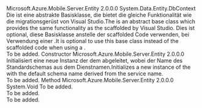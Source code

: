 <Type Name="EntityContext" FullName="Microsoft.Azure.Mobile.Server.EntityContext">
  <TypeSignature Language="C#" Value="public abstract class EntityContext : System.Data.Entity.DbContext" />
  <TypeSignature Language="ILAsm" Value=".class public auto ansi abstract beforefieldinit EntityContext extends System.Data.Entity.DbContext" />
  <TypeSignature Language="DocId" Value="T:Microsoft.Azure.Mobile.Server.EntityContext" />
  <TypeSignature Language="VB.NET" Value="Public MustInherit Class EntityContext&#xA;Inherits DbContext" />
  <TypeSignature Language="F#" Value="type EntityContext = class&#xA;    inherit DbContext" />
  <AssemblyInfo>
    <AssemblyName>Microsoft.Azure.Mobile.Server.Entity</AssemblyName>
    <AssemblyVersion>2.0.0.0</AssemblyVersion>
  </AssemblyInfo>
  <Base>
    <BaseTypeName>System.Data.Entity.DbContext</BaseTypeName>
  </Base>
  <Interfaces />
  <Docs>
    <summary>
            <span data-ttu-id="8ceb4-101">Die <see cref="T:Microsoft.Azure.Mobile.Server.EntityContext" /> ist eine abstrakte Basisklasse, die bietet die gleiche Funktionalität wie die <see cref="T:System.Data.Entity.DbContext" /> migrationsgerüst von Visual Studio.</span><span class="sxs-lookup"><span data-stu-id="8ceb4-101">The <see cref="T:Microsoft.Azure.Mobile.Server.EntityContext" /> is an abstract base class which provides the same functionality as the <see cref="T:System.Data.Entity.DbContext" /> scaffolded by Visual Studio.</span></span> <span data-ttu-id="8ceb4-102">Dies ist optional, diese Basisklasse anstelle der scaffolded Code verwenden, bei Verwendung einer <see cref="T:Microsoft.Azure.Mobile.Server.TableController`1" />.</span><span class="sxs-lookup"><span data-stu-id="8ceb4-102">It is optional to use this base class instead of the scaffolded code when using a <see cref="T:Microsoft.Azure.Mobile.Server.TableController`1" />.</span></span>
            </summary>
    <remarks>To be added.</remarks>
  </Docs>
  <Members>
    <Member MemberName=".ctor">
      <MemberSignature Language="C#" Value="protected EntityContext ();" />
      <MemberSignature Language="ILAsm" Value=".method familyhidebysig specialname rtspecialname instance void .ctor() cil managed" />
      <MemberSignature Language="DocId" Value="M:Microsoft.Azure.Mobile.Server.EntityContext.#ctor" />
      <MemberSignature Language="VB.NET" Value="Protected Sub New ()" />
      <MemberType>Constructor</MemberType>
      <AssemblyInfo>
        <AssemblyName>Microsoft.Azure.Mobile.Server.Entity</AssemblyName>
        <AssemblyVersion>2.0.0.0</AssemblyVersion>
      </AssemblyInfo>
      <Parameters />
      <Docs>
        <summary>
            <span data-ttu-id="8ceb4-103">Initialisiert eine neue Instanz der dem <see cref="T:Microsoft.Azure.Mobile.Server.EntityContext" /> abgeleitet, wobei der Name des Standardschemas aus dem Dienstnamen.</span><span class="sxs-lookup"><span data-stu-id="8ceb4-103">Initializes a new instance of the <see cref="T:Microsoft.Azure.Mobile.Server.EntityContext" /> with the default schema name derived from the service name.</span></span>
            </summary>
        <remarks>To be added.</remarks>
      </Docs>
    </Member>
    <Member MemberName="OnModelCreating">
      <MemberSignature Language="C#" Value="protected override void OnModelCreating (System.Data.Entity.DbModelBuilder modelBuilder);" />
      <MemberSignature Language="ILAsm" Value=".method familyhidebysig virtual instance void OnModelCreating(class System.Data.Entity.DbModelBuilder modelBuilder) cil managed" />
      <MemberSignature Language="DocId" Value="M:Microsoft.Azure.Mobile.Server.EntityContext.OnModelCreating(System.Data.Entity.DbModelBuilder)" />
      <MemberSignature Language="VB.NET" Value="Protected Overrides Sub OnModelCreating (modelBuilder As DbModelBuilder)" />
      <MemberSignature Language="F#" Value="override this.OnModelCreating : System.Data.Entity.DbModelBuilder -&gt; unit" Usage="entityContext.OnModelCreating modelBuilder" />
      <MemberType>Method</MemberType>
      <AssemblyInfo>
        <AssemblyName>Microsoft.Azure.Mobile.Server.Entity</AssemblyName>
        <AssemblyVersion>2.0.0.0</AssemblyVersion>
      </AssemblyInfo>
      <ReturnValue>
        <ReturnType>System.Void</ReturnType>
      </ReturnValue>
      <Parameters>
        <Parameter Name="modelBuilder" Type="System.Data.Entity.DbModelBuilder" />
      </Parameters>
      <Docs>
        <param name="modelBuilder">To be added.</param>
        <summary>To be added.</summary>
        <remarks>To be added.</remarks>
      </Docs>
    </Member>
  </Members>
</Type>